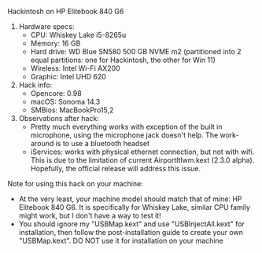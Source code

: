 Hackintosh on HP Elitebook 840 G6
1. Hardware specs:
   - CPU: Whiskey Lake i5-8265u
   - Memory: 16 GB
   - Hard drive: WD Blue SN580 500 GB NVME m2 (partitioned into 2 equal partitions: one for Hackintosh, the other for Win 11)
   - Wireless: Intel Wi-Fi AX200
   - Graphic: Intel UHD 620
2. Hack info:
   - Opencore: 0.98
   - macOS: Sonoma 14.3
   - SMBios: MacBookPro15,2
3. Observations after hack:
   - Pretty much everything works with exception of the built in microphone, using the microphone jack doesn't help. The work-around is to use a bluetooth headset
   - iServices: works with physical ethernet connection, but not with wifi. This is due to the limitation of current AirportItlwm.kext (2.3.0 alpha). Hopefully, the official release will address this issue.


Note for using this hack on your machine:
 - At the very least, your machine model should match that of mine: HP Elitebook 840 G6. It is specifically for Whiskey Lake, similar CPU family might work, but I don't have a way to test it!
 - You should ignore my "USBMap.kext" and use "USBInjectAll.kext" for installation, then follow the post-installation guide to create your own "USBMap.kext". DO NOT use it for installation on your machine
